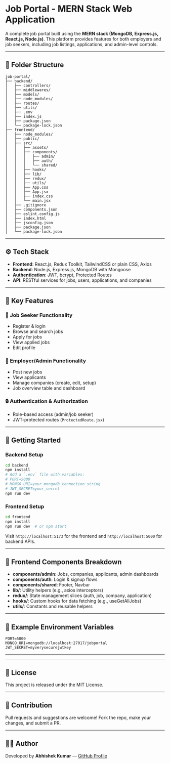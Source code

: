
# Job Portal - MERN Stack Web Application

A complete job portal built using the **MERN stack (MongoDB, Express.js, React.js, Node.js)**. This platform provides features for both employers and job seekers, including job listings, applications, and admin-level controls.

---

## 🔧 Folder Structure

```
job-portal/
├── backend/
│   ├── controllers/
│   ├── middlewares/
│   ├── models/
│   ├── node_modules/
│   ├── routes/
│   ├── utils/
│   ├── .env
│   ├── index.js
│   ├── package.json
│   └── package-lock.json
├── frontend/
│   ├── node_modules/
│   ├── public/
│   ├── src/
│   │   ├── assets/
│   │   ├── components/
│   │   │   ├── admin/
│   │   │   ├── auth/
│   │   │   └── shared/
│   │   ├── hooks/
│   │   ├── lib/
│   │   ├── redux/
│   │   ├── utils/
│   │   ├── App.css
│   │   ├── App.jsx
│   │   ├── index.css
│   │   └── main.jsx
│   ├── .gitignore
│   ├── components.json
│   ├── eslint.config.js
│   ├── index.html
│   ├── jsconfig.json
│   ├── package.json
│   └── package-lock.json
```

---

## ⚙️ Tech Stack

- **Frontend**: React.js, Redux Toolkit, TailwindCSS or plain CSS, Axios
- **Backend**: Node.js, Express.js, MongoDB with Mongoose
- **Authentication**: JWT, bcrypt, Protected Routes
- **API**: RESTful services for jobs, users, applications, and companies

---

## 🌟 Key Features

### 👤 Job Seeker Functionality
- Register & login
- Browse and search jobs
- Apply for jobs
- View applied jobs
- Edit profile

### 🏢 Employer/Admin Functionality
- Post new jobs
- View applicants
- Manage companies (create, edit, setup)
- Job overview table and dashboard

### 🔒 Authentication & Authorization
- Role-based access (admin/job seeker)
- JWT-protected routes (`ProtectedRoute.jsx`)

---

## 🚀 Getting Started

### Backend Setup
```bash
cd backend
npm install
# Add a `.env` file with variables:
# PORT=5000
# MONGO_URI=your_mongodb_connection_string
# JWT_SECRET=your_secret
npm run dev
```

### Frontend Setup
```bash
cd frontend
npm install
npm run dev  # or npm start
```

Visit `http://localhost:5173` for the frontend and `http://localhost:5000` for backend APIs.

---

## 🧠 Frontend Components Breakdown

- **components/admin**: Jobs, companies, applicants, admin dashboards
- **components/auth**: Login & signup flows
- **components/shared**: Footer, Navbar
- **lib/**: Utility helpers (e.g., axios interceptors)
- **redux/**: State management slices (auth, job, company, application)
- **hooks/**: Custom hooks for data fetching (e.g., useGetAllJobs)
- **utils/**: Constants and reusable helpers

---

## 📌 Example Environment Variables

```
PORT=5000
MONGO_URI=mongodb://localhost:27017/jobportal
JWT_SECRET=myverysecurejwtkey
```

---

---

## 📄 License

This project is released under the MIT License.

---

## 🤝 Contribution

Pull requests and suggestions are welcome! Fork the repo, make your changes, and submit a PR.

---

## 👨‍💻 Author

Developed by **Abhishek Kumar** — [GitHub Profile](https://github.com/abhishekgh9)
